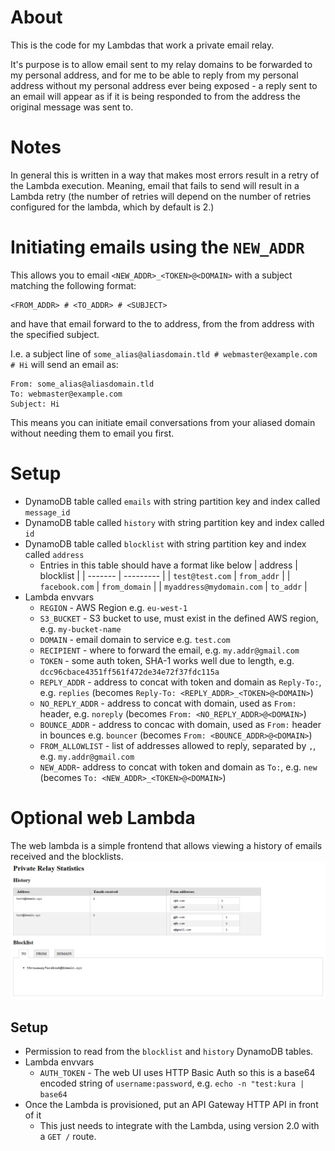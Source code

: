 # About
This is the code for my Lambdas that work a private email relay.

It's purpose is to allow email sent to my relay domains to be forwarded
to my personal address, and for me to be able to reply from my personal
address without my personal address ever being exposed - a reply sent to
an email will appear as if it is being responded to from the address the
original message was sent to.

# Notes
In general this is written in a way that makes most errors result in a
retry of the Lambda execution. Meaning, email that fails to send will
result in a Lambda retry (the number of retries will depend on the
number of retries configured for the lambda, which by default is 2.)

# Initiating emails using the `NEW_ADDR`
This allows you to email `<NEW_ADDR>_<TOKEN>@<DOMAIN>` with a subject 
matching the following format:
```
<FROM_ADDR> # <TO_ADDR> # <SUBJECT>
```
and have that email forward to the to address, from the from address
with the specified subject.

I.e. a subject line of `some_alias@aliasdomain.tld # webmaster@example.com # Hi`
will send an email as:
```
From: some_alias@aliasdomain.tld
To: webmaster@example.com
Subject: Hi
```

This means you can initiate email conversations from your aliased domain without
needing them to email you first.

# Setup
* DynamoDB table called `emails` with string partition key and index called `message_id`
* DynamoDB table called `history` with string partition key and index called `id`
* DynamoDB table called `blocklist` with string partition key and index called `address`
    * Entries in this table should have a format like below
        | address | blocklist |
        | ------- | --------- |
        | `test@test.com` | `from_addr` |
        | `facebook.com` | `from_domain` |
        | `myaddress@mydomain.com` | `to_addr` |
* Lambda envvars
    * `REGION` - AWS Region e.g. `eu-west-1`
    * `S3_BUCKET` - S3 bucket to use, must exist in the defined AWS region, e.g. `my-bucket-name`
    * `DOMAIN` - email domain to service e.g. `test.com`
    * `RECIPIENT` - where to forward the email, e.g. `my.addr@gmail.com`
    * `TOKEN` - some auth token, SHA-1 works well due to length, e.g. `dcc96cbace4351ff561f472de34e72f37fdc115a`
    * `REPLY_ADDR` - address to concat with token and domain as `Reply-To:`, e.g. `replies` (becomes `Reply-To: <REPLY_ADDR>_<TOKEN>@<DOMAIN>`)
    * `NO_REPLY_ADDR` - address to concat with domain, used as `From:` header, e.g. `noreply` (becomes `From: <NO_REPLY_ADDR>@<DOMAIN>`)
    * `BOUNCE_ADDR` - address to concac with domain, used as `From:` header in bounces e.g. `bouncer` (becomes `From: <BOUNCE_ADDR>@<DOMAIN>`)
    * `FROM_ALLOWLIST` - list of addresses allowed to reply, separated by `,`, e.g. `my.addr@gmail.com`
    * `NEW_ADDR`- address to concat with token and domain as `To:`, e.g. `new` (becomes `To: <NEW_ADDR>_<TOKEN>@<DOMAIN>`)

# Optional web Lambda
The web lambda is a simple frontend that allows viewing a history of emails received and the blocklists.
![](https://github.com/kura/private-relay/raw/main/web-preview.png)

## Setup
* Permission to read from the `blocklist` and `history` DynamoDB tables.
* Lambda envvars
    * `AUTH_TOKEN` - The web UI uses HTTP Basic Auth so this is a base64 encoded string of `username:password`, e.g. `echo -n "test:kura | base64`
* Once the Lambda is provisioned, put an API Gateway HTTP API in front of it
    * This just needs to integrate with the Lambda, using version 2.0 with a `GET /` route.